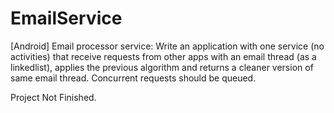 # EmailService
[Android] Email processor service:
Write an application with one service (no activities) that receive requests from other
apps with an email thread (as a linked­list), applies the previous algorithm and
returns a cleaner version of same email thread. Concurrent requests should be
queued.


Project Not Finished.
